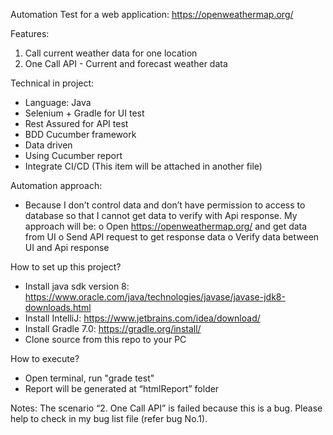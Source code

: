 Automation Test for a web application: https://openweathermap.org/

Features:
  1. Call current weather data for one location
  2. One Call API - Current and forecast weather data

Technical in project:
-	Language: Java
-	Selenium + Gradle for UI test
-	Rest Assured for API test
-	BDD Cucumber framework
-	Data driven
-	Using Cucumber report
-	Integrate CI/CD (This item will be attached in another file)

Automation approach:
-	Because I don’t control data and don’t have permission to access to database so that I cannot get data to verify with Api response. My approach will be:
   o	Open https://openweathermap.org/ and get data from UI
   o	Send API request to get response data
   o	Verify data between UI and Api response

How to set up this project?
-	Install java sdk version 8: https://www.oracle.com/java/technologies/javase/javase-jdk8-downloads.html
-	Install IntelliJ: https://www.jetbrains.com/idea/download/
-	Install Gradle 7.0: https://gradle.org/install/
-	Clone source from this repo to your PC

How to execute?
-	Open terminal, run "grade test"
-	Report will be generated at “htmlReport” folder

Notes: The scenario “2. One Call API” is failed because this is a bug. Please help to check in my bug list file (refer bug No.1).
